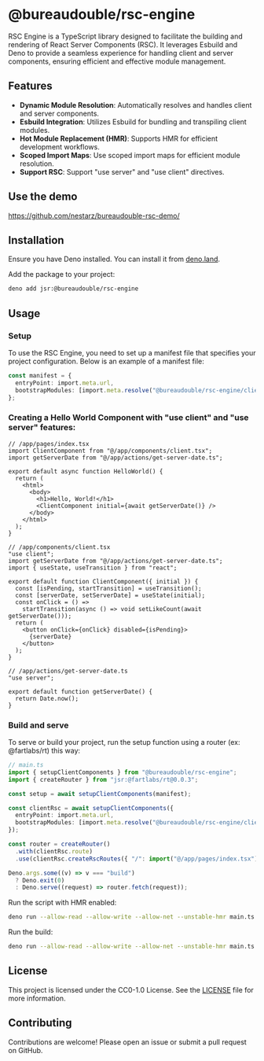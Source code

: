 # @bureaudouble/rsc-engine

RSC Engine is a TypeScript library designed to facilitate the building and
rendering of React Server Components (RSC). It leverages Esbuild and Deno to
provide a seamless experience for handling client and server components,
ensuring efficient and effective module management.

## Features

- **Dynamic Module Resolution**: Automatically resolves and handles client and
  server components.
- **Esbuild Integration**: Utilizes Esbuild for bundling and transpiling client
  modules.
- **Hot Module Replacement (HMR)**: Supports HMR for efficient development
  workflows.
- **Scoped Import Maps**: Use scoped import maps for efficient module
  resolution.
- **Support RSC**: Support "use server" and "use client" directives.

## Use the demo

https://github.com/nestarz/bureaudouble-rsc-demo/

## Installation

Ensure you have Deno installed. You can install it from
[deno.land](https://deno.land/#installation).

Add the package to your project:

```bash
deno add jsr:@bureaudouble/rsc-engine
```

## Usage

### Setup

To use the RSC Engine, you need to set up a manifest file that specifies your
project configuration. Below is an example of a manifest file:

```ts
const manifest = {
  entryPoint: import.meta.url,
  bootstrapModules: [import.meta.resolve("@bureaudouble/rsc-engine/client")],
};
```

### Creating a Hello World Component with "use client" and "use server" features:

```tsx
// /app/pages/index.tsx
import ClientComponent from "@/app/components/client.tsx";
import getServerDate from "@/app/actions/get-server-date.ts";

export default async function HelloWorld() {
  return (
    <html>
      <body>
        <h1>Hello, World!</h1>
        <ClientComponent initial={await getServerDate()} />
      </body>
    </html>
  );
}

// /app/components/client.tsx
"use client";
import getServerDate from "@/app/actions/get-server-date.ts";
import { useState, useTransition } from "react";

export default function ClientComponent({ initial }) {
  const [isPending, startTransition] = useTransition();
  const [serverDate, setServerDate] = useState(initial);
  const onClick = () =>
    startTransition(async () => void setLikeCount(await getServerDate()));
  return (
    <button onClick={onClick} disabled={isPending}>
      {serverDate}
    </button>
  );
}

// /app/actions/get-server-date.ts
"use server";

export default function getServerDate() {
  return Date.now();
}
```

### Build and serve

To serve or build your project, run the setup function using a router (ex: @fartlabs/rt) this way:

```typescript
// main.ts
import { setupClientComponents } from "@bureaudouble/rsc-engine";
import { createRouter } from "jsr:@fartlabs/rt@0.0.3";

const setup = await setupClientComponents(manifest);

const clientRsc = await setupClientComponents({
  entryPoint: import.meta.url,
  bootstrapModules: [import.meta.resolve("@bureaudouble/rsc-engine/client")],
});

const router = createRouter()
  .with(clientRsc.route)
  .use(clientRsc.createRscRoutes({ "/": import("@/app/pages/index.tsx") }));

Deno.args.some((v) => v === "build")
  ? Deno.exit(0)
  : Deno.serve((request) => router.fetch(request));
```

Run the script with HMR enabled:

```bash
deno run --allow-read --allow-write --allow-net --unstable-hmr main.ts
```

Run the build:

```bash
deno run --allow-read --allow-write --allow-net --unstable-hmr main.ts build
```

## License

This project is licensed under the CC0-1.0 License. See the [LICENSE](LICENSE)
file for more information.

## Contributing

Contributions are welcome! Please open an issue or submit a pull request on
GitHub.
